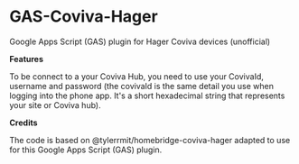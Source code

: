 # GAS-Coviva-Hager
Google Apps Script (GAS) plugin for Hager Coviva devices (unofficial) 

**Features**

To be connect to a your Coviva Hub, you need to use your CovivaId, username and password (the covivaId is the same detail you use when logging into the phone app. It's a short hexadecimal string that represents your site or Coviva hub).

**Credits**

The code is based on @tylerrmit/homebridge-coviva-hager adapted to use for this Google Apps Script (GAS) plugin.
